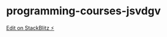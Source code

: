 # programming-courses-jsvdgv

[Edit on StackBlitz ⚡️](https://stackblitz.com/edit/programming-courses-jsvdgv)